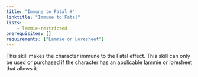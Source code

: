 ```yaml
---
title: "Immune to Fatal #"
linktitle: "Immune to Fatal"
lists:
    - lammie-restricted
prerequisites: []
requirements: ["Lammie or Loresheet"]
---
```

This skill makes the character immune to the Fatal effect. This skill can only be used or purchased if the character has an applicable lammie or loresheet that allows it.